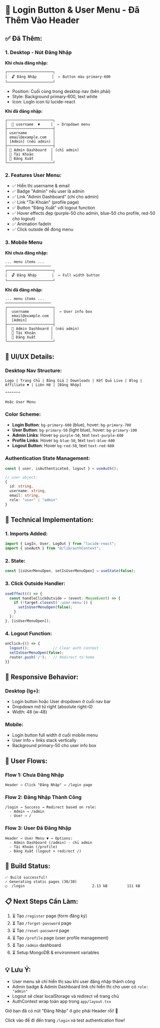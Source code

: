 # 🔐 Login Button & User Menu - Đã Thêm Vào Header

## ✅ **Đã Thêm:**

### 1. **Desktop - Nút Đăng Nhập**
**Khi chưa đăng nhập:**
```
┌─────────────────────┐
│  🔓 Đăng Nhập       │  ← Button màu primary-600
└─────────────────────┘
```
- Position: Cuối cùng trong desktop nav (bên phải)
- Style: Background primary-600, text white
- Icon: LogIn icon từ lucide-react

**Khi đã đăng nhập:**
```
┌─────────────────────┐
│  👤 username  ▼     │  ← Dropdown menu
├─────────────────────┤
│ username            │
│ email@example.com   │
│ [Admin] (nếu admin) │
├─────────────────────┤
│ 👤 Admin Dashboard  │ (chỉ admin)
│ 👤 Tài Khoản        │
│ 🚪 Đăng Xuất        │
└─────────────────────┘
```

### 2. **Features User Menu:**
- ✅ Hiển thị username & email
- ✅ Badge "Admin" nếu user là admin
- ✅ Link "Admin Dashboard" (chỉ cho admin)
- ✅ Link "Tài Khoản" (profile page)
- ✅ Button "Đăng Xuất" với logout function
- ✅ Hover effects đẹp (purple-50 cho admin, blue-50 cho profile, red-50 cho logout)
- ✅ Animation fadeIn
- ✅ Click outside để đóng menu

### 3. **Mobile Menu**
**Khi chưa đăng nhập:**
```
... menu items ...
─────────────────────
┌─────────────────────┐
│  🔓 Đăng Nhập       │  ← Full width button
└─────────────────────┘
```

**Khi đã đăng nhập:**
```
... menu items ...
─────────────────────
┌─────────────────────┐
│  username           │  ← User info box
│  email@example.com  │
│  [Admin]            │
├─────────────────────┤
│  👤 Admin Dashboard │ (nếu admin)
│  👤 Tài Khoản       │
│  🚪 Đăng Xuất       │
└─────────────────────┘
```

## 🎨 **UI/UX Details:**

### Desktop Nav Structure:
```
Logo | Trang Chủ | Bảng Giá | Downloads | Kết Quả Live | Blog | Affiliate ▼ | Liên Hệ | [Đăng Nhập]
                                                                                         ^^^^^^^
                                                                                    Hoặc User Menu
```

### Color Scheme:
- **Login Button**: `bg-primary-600` (blue), hover: `bg-primary-700`
- **User Button**: `bg-primary-50` (light blue), hover: `bg-primary-100`
- **Admin Links**: Hover `bg-purple-50`, text `text-purple-600`
- **Profile Links**: Hover `bg-blue-50`, text `text-blue-600`
- **Logout Button**: Hover `bg-red-50`, text `text-red-600`

### Authentication State Management:
```typescript
const { user, isAuthenticated, logout } = useAuth();

// user object:
{
  id: string,
  username: string,
  email: string,
  role: "user" | "admin"
}
```

## 🔧 **Technical Implementation:**

### 1. **Imports Added:**
```typescript
import { LogIn, User, LogOut } from "lucide-react";
import { useAuth } from "@/lib/authContext";
```

### 2. **State:**
```typescript
const [isUserMenuOpen, setIsUserMenuOpen] = useState(false);
```

### 3. **Click Outside Handler:**
```typescript
useEffect(() => {
  const handleClickOutside = (event: MouseEvent) => {
    if (!target.closest('.user-menu')) {
      setIsUserMenuOpen(false);
    }
  };
}, [isUserMenuOpen]);
```

### 4. **Logout Function:**
```typescript
onClick={() => {
  logout();           // Clear auth context
  setIsUserMenuOpen(false);
  router.push('/');   // Redirect to home
}}
```

## 📱 **Responsive Behavior:**

### Desktop (lg+):
- Login button hoặc User dropdown ở cuối nav bar
- Dropdown mở từ right (absolute right-0)
- Width: 48 (w-48)

### Mobile:
- Login button full width ở cuối mobile menu
- User info + links stack vertically
- Background primary-50 cho user info box

## 🎯 **User Flows:**

### Flow 1: Chưa Đăng Nhập
```
Header → Click "Đăng Nhập" → /login page
```

### Flow 2: Đăng Nhập Thành Công
```
/login → Success → Redirect based on role:
  - Admin → /admin
  - User → /
```

### Flow 3: User Đã Đăng Nhập
```
Header → User Menu ▼ → Options:
  - Admin Dashboard (/admin) - chỉ admin
  - Tài Khoản (/profile)
  - Đăng Xuất (logout + redirect /)
```

## 🚀 **Build Status:**
```
✅ Build successful!
✓ Generating static pages (30/30)
○  /login                               2.13 kB         111 kB
```

## 📋 **Next Steps Cần Làm:**

1. ⏳ Tạo `/register` page (form đăng ký)
2. ⏳ Tạo `/forgot-password` page
3. ⏳ Tạo `/reset-password` page
4. ⏳ Tạo `/profile` page (user profile management)
5. ⏳ Tạo `/admin` dashboard
6. ⏳ Setup MongoDB & environment variables

## 💡 **Lưu Ý:**

- User menu sẽ chỉ hiển thị sau khi user đăng nhập thành công
- Admin badge & Admin Dashboard link chỉ hiển thị cho user có `role: "admin"`
- Logout sẽ clear localStorage và redirect về trang chủ
- AuthContext wrap toàn app trong `app/layout.tsx`

Giờ bạn đã có nút "Đăng Nhập" ở góc phải Header rồi! 🎉

Click vào để đi đến trang `/login` và test authentication flow!

